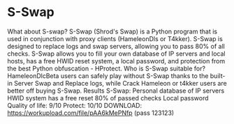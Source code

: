 # S-Swap
What about S-swap?
S-Swap (Shrod's Swap) is a Python program that is used in conjunction with proxy clients (HameleonDls or T4kker). S-Swap is designed to replace logs and swap servers, allowing you to pass 80% of all checks. S-Swap allows you to fill your own database of IP servers and local hosts, has a free HWID reset system, a local password, and protection from the best Python obfuscation - HProtect. Who is S-Swap suitable for? HameleonDlcBeta users can safely play without S-Swap thanks to the built-in Server Swap and Replace logs, while Crack Hameleon or t4kker users are better off buying S-Swap.
Results S-Swap:
Personal database of IP servers
HWID system has a free reset
80% of passed checks
Local password
Quality of life: 9/10
Protect: 10/10
DOWNLOAD: https://workupload.com/file/pAA6kMePNfp (pass 123123)
